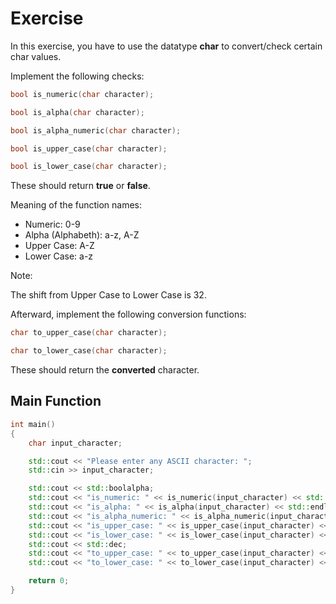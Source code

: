 # Exercise

In this exercise, you have to use the datatype **char** to convert/check certain char values.

Implement the following checks:

```cpp
bool is_numeric(char character);

bool is_alpha(char character);

bool is_alpha_numeric(char character);

bool is_upper_case(char character);

bool is_lower_case(char character);
```

These should return **true** or **false**.

Meaning of the function names:

- Numeric: 0-9
- Alpha (Alphabeth): a-z, A-Z
- Upper Case: A-Z
- Lower Case: a-z

Note:

The shift from Upper Case to Lower Case is 32.  

Afterward, implement the following conversion functions:

```cpp
char to_upper_case(char character);

char to_lower_case(char character);
```

These should return the **converted** character.

## Main Function

```cpp
int main()
{
    char input_character;

    std::cout << "Please enter any ASCII character: ";
    std::cin >> input_character;

    std::cout << std::boolalpha;
    std::cout << "is_numeric: " << is_numeric(input_character) << std::endl;
    std::cout << "is_alpha: " << is_alpha(input_character) << std::endl;
    std::cout << "is_alpha_numeric: " << is_alpha_numeric(input_character) << std::endl;
    std::cout << "is_upper_case: " << is_upper_case(input_character) << std::endl;
    std::cout << "is_lower_case: " << is_lower_case(input_character) << std::endl;
    std::cout << std::dec;
    std::cout << "to_upper_case: " << to_upper_case(input_character) << std::endl;
    std::cout << "to_lower_case: " << to_lower_case(input_character) << std::endl;

    return 0;
}
```
